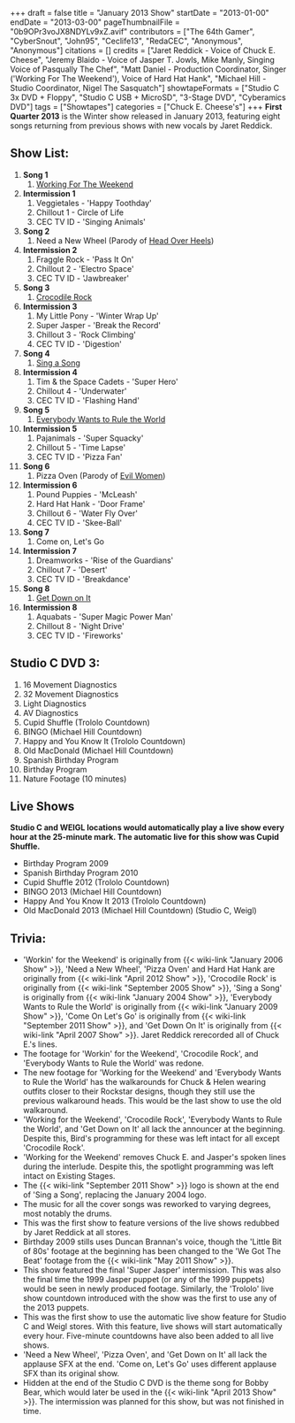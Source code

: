 +++
draft = false
title = "January 2013 Show"
startDate = "2013-01-00"
endDate = "2013-03-00"
pageThumbnailFile = "0b9OPr3voJX8NDYLv9xZ.avif"
contributors = ["The 64th Gamer", "CyberSnout", "John95", "Ceclife13", "RedaCEC", "Anonymous", "Anonymous"]
citations = []
credits = ["Jaret Reddick - Voice of Chuck E. Cheese", "Jeremy Blaido - Voice of Jasper T. Jowls, Mike Manly, Singing Voice of Pasqually The Chef", "Matt Daniel - Production Coordinator, Singer ('Working For The Weekend'), Voice of Hard Hat Hank", "Michael Hill - Studio Coordinator, Nigel The Sasquatch"]
showtapeFormats = ["Studio C 3x DVD + Floppy", "Studio C USB + MicroSD", "3-Stage DVD", "Cyberamics DVD"]
tags = ["Showtapes"]
categories = ["Chuck E. Cheese's"]
+++
**First Quarter 2013** is the Winter show released in January 2013, featuring eight songs returning from previous shows with new vocals by Jaret Reddick. 

## Show List:

1.  **Song 1**
    1.  [Working For The Weekend](https://en.wikipedia.org/wiki/Working_for_the_Weekend)
2.  **Intermission 1**
    1.  Veggietales - 'Happy Toothday'
    2.  Chillout 1 - Circle of Life
    3.  CEC TV ID - 'Singing Animals'
3.  **Song 2**
    1.  Need a New Wheel (Parody of [Head Over Heels](https://en.wikipedia.org/wiki/Head_over_Heels_(Tears_for_Fears_song)))
4.  **Intermission 2**
    1.  Fraggle Rock - 'Pass It On'
    2.  Chillout 2 - 'Electro Space'
    3.  CEC TV ID - 'Jawbreaker'
5.  **Song 3**
    1.  [Crocodile Rock](https://en.wikipedia.org/wiki/Crocodile_Rock)
6.  **Intermission 3**
    1.  My Little Pony - 'Winter Wrap Up'
    2.  Super Jasper - 'Break the Record'
    3.  Chillout 3 - 'Rock Climbing'
    4.  CEC TV ID - 'Digestion'
7.  **Song 4**
    1.  [Sing a Song](https://en.wikipedia.org/wiki/Sing_a_Song_(Earth,_Wind_%26_Fire_song))
8.  **Intermission 4**
    1.  Tim & the Space Cadets - 'Super Hero'
    2.  Chillout 4 - 'Underwater'
    3.  CEC TV ID - 'Flashing Hand'
9.  **Song 5**
    1.  [Everybody Wants to Rule the World](https://en.wikipedia.org/wiki/Everybody_Wants_to_Rule_the_World)
10. **Intermission 5**
    1.  Pajanimals - 'Super Squacky'
    2.  Chillout 5 - 'Time Lapse'
    3.  CEC TV ID - 'Pizza Fan'
11. **Song 6**
    1.  Pizza Oven (Parody of [Evil Women](https://en.wikipedia.org/wiki/Evil_Woman_(Electric_Light_Orchestra_song)))
12. **Intermission 6**
    1.  Pound Puppies - 'McLeash'
    2.  Hard Hat Hank - 'Door Frame'
    3.  Chillout 6 - 'Water Fly Over'
    4.  CEC TV ID - 'Skee-Ball'
13. **Song 7**
    1.  Come on, Let's Go
14. **Intermission 7**
    1.  Dreamworks - 'Rise of the Guardians'
    2.  Chillout 7 - 'Desert'
    3.  CEC TV ID - 'Breakdance'
15. **Song 8**
    1.  [Get Down on It](https://en.wikipedia.org/wiki/Get_Down_on_It)
16. **Intermission 8**
    1.  Aquabats - 'Super Magic Power Man'
    2.  Chillout 8 - 'Night Drive'
    3.  CEC TV ID - 'Fireworks'

## Studio C DVD 3:

1.  16 Movement Diagnostics
2.  32 Movement Diagnostics
3.  Light Diagnostics
4.  AV Diagnostics
5.  Cupid Shuffle (Trololo Countdown)
6.  BINGO (Michael Hill Countdown)
7.  Happy and You Know It (Trololo Countdown)
8.  Old MacDonald (Michael Hill Countdown)
9.  Spanish Birthday Program
10. Birthday Program
11. Nature Footage (10 minutes)

## Live Shows
**Studio C and WEIGL locations would automatically play a live show every hour at the 25-minute mark. The automatic live for this show was Cupid Shuffle.**

- Birthday Program 2009
- Spanish Birthday Program 2010
- Cupid Shuffle 2012 (Trololo Countdown)
- BINGO 2013 (Michael Hill Countdown)
- Happy And You Know It 2013 (Trololo Countdown)
- Old MacDonald 2013 (Michael Hill Countdown) (Studio C, Weigl)

## Trivia:

- 'Workin' for the Weekend' is originally from {{< wiki-link "January 2006 Show" >}}, 'Need a New Wheel', 'Pizza Oven' and Hard Hat Hank are originally from {{< wiki-link "April 2012 Show" >}}, 'Crocodile Rock' is originally from {{< wiki-link "September 2005 Show" >}}, 'Sing a Song' is originally from {{< wiki-link "January 2004 Show" >}}, 'Everybody Wants to Rule the World' is originally from {{< wiki-link "January 2009 Show" >}}, 'Come On Let's Go' is originally from {{< wiki-link "September 2011 Show" >}}, and 'Get Down On It' is originally from {{< wiki-link "April 2007 Show" >}}. Jaret Reddick rerecorded all of Chuck E.'s lines.
- The footage for 'Workin' for the Weekend', 'Crocodile Rock', and 'Everybody Wants to Rule the World' was redone.
- The new footage for 'Working for the Weekend' and 'Everybody Wants to Rule the World' has the walkarounds for Chuck & Helen wearing outfits closer to their Rockstar designs, though they still use the previous walkaround heads. This would be the last show to use the old walkaround.
- 'Working for the Weekend', 'Crocodile Rock', 'Everybody Wants to Rule the World', and 'Get Down on It' all lack the announcer at the beginning. Despite this, Bird's programming for these was left intact for all except 'Crocodile Rock'.
- 'Working for the Weekend' removes Chuck E. and Jasper's spoken lines during the interlude. Despite this, the spotlight programming was left intact on Existing Stages.
- The {{< wiki-link "September 2011 Show" >}} logo is shown at the end of 'Sing a Song', replacing the January 2004 logo.
- The music for all the cover songs was reworked to varying degrees, most notably the drums.
- This was the first show to feature versions of the live shows redubbed by Jaret Reddick at all stores.
- Birthday 2009 stills uses Duncan Brannan's voice, though the 'Little Bit of 80s' footage at the beginning has been changed to the 'We Got The Beat' footage from the {{< wiki-link "May 2011 Show" >}}.
- This show featured the final 'Super Jasper' intermission. This was also the final time the 1999 Jasper puppet (or any of the 1999 puppets) would be seen in newly produced footage. Similarly, the 'Trololo' live show countdown introduced with the show was the first to use any of the 2013 puppets.
- This was the first show to use the automatic live show feature for Studio C and Weigl stores. With this feature, live shows will start automatically every hour. Five-minute countdowns have also been added to all live shows.
- 'Need a New Wheel', 'Pizza Oven', and 'Get Down on It' all lack the applause SFX at the end. 'Come on, Let's Go' uses different applause SFX than its original show.
- Hidden at the end of the Studio C DVD is the theme song for Bobby Bear, which would later be used in the {{< wiki-link "April 2013 Show" >}}. The intermission was planned for this show, but was not finished in time.
